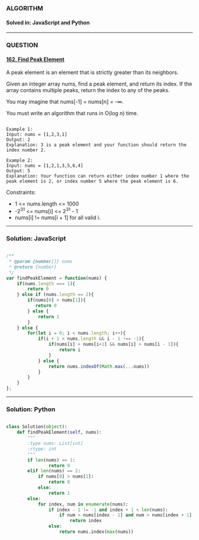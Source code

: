 ### ALGORITHM
#### Solved in: JavaScript and Python
-----
### QUESTION

#### [162. Find Peak Element](https://leetcode.com/problems/find-peak-element/)

A peak element is an element that is strictly greater than its neighbors.

Given an integer array nums, find a peak element, and return its index. If the array contains multiple peaks, return the index to any of the peaks.

You may imagine that nums[-1] = nums[n] = -∞.

You must write an algorithm that runs in O(log n) time.

``` 

Example 1:
Input: nums = [1,2,3,1]
Output: 2
Explanation: 3 is a peak element and your function should return the index number 2.

Example 2:
Input: nums = [1,2,1,3,5,6,4]
Output: 5
Explanation: Your function can return either index number 1 where the peak element is 2, or index number 5 where the peak element is 6.

```

Constraints:

* 1 <= nums.length <= 1000
* -2<sup>31</sup> <= nums[i] <= 2<sup>31</sup> - 1
* nums[i] != nums[i + 1] for all valid i.


-----

### Solution: JavaScript

```js

/**
 * @param {number[]} nums
 * @return {number}
 */
var findPeakElement = function(nums) {
    if(nums.length === 1){
        return 0
    } else if (nums.length == 2){
        if(nums[0] > nums[1]){
           return 0
        } else {
            return 1
        }
    } else {
        for(let i = 0; i < nums.length; i++){
            if(i + 1 < nums.length && i - 1 !== -1){
                if(nums[i] > nums[i+1] && nums[i] > nums[i - 1]){
                    return i
                }
            } else {
                return nums.indexOf(Math.max(...nums))
            }
        }
    }
};

```

-----

### Solution: Python

```py

class Solution(object):
    def findPeakElement(self, nums):
        """
        :type nums: List[int]
        :rtype: int
        """
        if len(nums) == 1:
                return 0
        elif len(nums) == 2:
            if nums[0] > nums[1]:
                return 0
            else: 
                return 1
        else:
            for index, num in enumerate(nums):
                if index - 1 != -1 and index + 1 < len(nums):
                    if num > nums[index - 1] and num > nums[index + 1]:
                        return index
                else:
                    return nums.index(max(nums))
        
```
